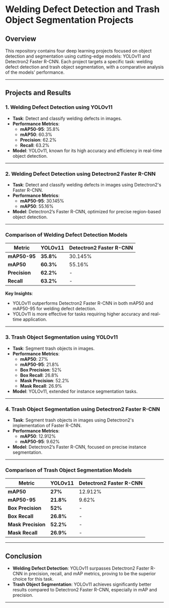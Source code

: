# Welding Defect Detection and Trash Object Segmentation Projects

## Overview
This repository contains four deep learning projects focused on object detection and segmentation using cutting-edge models: YOLOv11 and Detectron2 Faster R-CNN. Each project targets a specific task: welding defect detection and trash object segmentation, with a comparative analysis of the models' performance.

---

## Projects and Results

### 1. Welding Defect Detection using YOLOv11
- **Task**: Detect and classify welding defects in images.
- **Performance Metrics**:
  - **mAP50-95**: 35.8%
  - **mAP50**: 60.3%
  - **Precision**: 62.2%
  - **Recall**: 63.2%
- **Model**: YOLOv11, known for its high accuracy and efficiency in real-time object detection.

---

### 2. Welding Defect Detection using Detectron2 Faster R-CNN
- **Task**: Detect and classify welding defects in images using Detectron2's Faster R-CNN.
- **Performance Metrics**:
  - **mAP50-95**: 30.145%
  - **mAP50**: 55.16%
- **Model**: Detectron2’s Faster R-CNN, optimized for precise region-based object detection.

---

### Comparison of Welding Defect Detection Models
| Metric          | YOLOv11          | Detectron2 Faster R-CNN |
|------------------|------------------|--------------------------|
| **mAP50-95**    | **35.8%**        | 30.145%                 |
| **mAP50**       | **60.3%**        | 55.16%                  |
| **Precision**    | **62.2%**        | -                       |
| **Recall**       | **63.2%**        | -                       |

**Key Insights**:
- YOLOv11 outperforms Detectron2 Faster R-CNN in both mAP50 and mAP50-95 for welding defect detection.
- YOLOv11 is more effective for tasks requiring higher accuracy and real-time application.

---

### 3. Trash Object Segmentation using YOLOv11
- **Task**: Segment trash objects in images.
- **Performance Metrics**:
  - **mAP50**: 27%
  - **mAP50-95**: 21.8%
  - **Box Precision**: 52%
  - **Box Recall**: 26.8%
  - **Mask Precision**: 52.2%
  - **Mask Recall**: 26.9%
- **Model**: YOLOv11, extended for instance segmentation tasks.

---

### 4. Trash Object Segmentation using Detectron2 Faster R-CNN
- **Task**: Segment trash objects in images using Detectron2's implementation of Faster R-CNN.
- **Performance Metrics**:
  - **mAP50**: 12.912%
  - **mAP50-95**: 9.62%
- **Model**: Detectron2’s Faster R-CNN, focused on precise instance segmentation.

---

### Comparison of Trash Object Segmentation Models
| Metric               | YOLOv11         | Detectron2 Faster R-CNN |
|-----------------------|-----------------|--------------------------|
| **mAP50**            | **27%**         | 12.912%                 |
| **mAP50-95**         | **21.8%**       | 9.62%                   |
| **Box Precision**     | **52%**         | -                       |
| **Box Recall**        | **26.8%**       | -                       |
| **Mask Precision**    | **52.2%**       | -                       |
| **Mask Recall**       | **26.9%**       | -                       |

---

## Conclusion
- **Welding Defect Detection**: YOLOv11 surpasses Detectron2 Faster R-CNN in precision, recall, and mAP metrics, proving to be the superior choice for this task.
- **Trash Object Segmentation**: YOLOv11 achieves significantly better results compared to Detectron2 Faster R-CNN, especially in mAP and precision.

---


